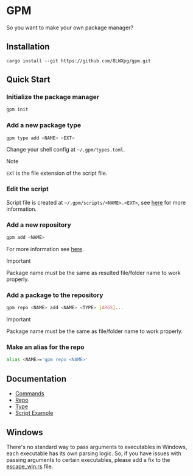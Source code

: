 # GPM

So you want to make your own package manager?

## Installation

```
cargo install --git https://github.com/8LWXpg/gpm.git
```

## Quick Start

### Initialize the package manager

```bash
gpm init
```

### Add a new package type

```bash
gpm type add <NAME> <EXT>
```

Change your shell config at `~/.gpm/types.toml`.

> [!NOTE]
> `EXT` is the file extension of the script file.

### Edit the script

Script file is created at `~/.gpm/scripts/<NAME>.<EXT>`, see [here](./docs/type.md) for more information.

### Add a new repository

```bash
gpm add <NAME> 
```

For more information see [here](./docs/repo.md).

> [!IMPORTANT]
> Package name must be the same as resulted file/folder name to work properly.

### Add a package to the repository

```bash
gpm repo <NAME> add <NAME> <TYPE> [ARGS]...
```

> [!IMPORTANT]
> Package name must be the same as file/folder name to work properly.

### Make an alias for the repo

```bash
alias <NAME>='gpm repo <NAME>'
```

## Documentation

- [Commands](./docs/commands.md)
- [Repo](./docs/repo.md)
- [Type](./docs/type.md)
- [Script Example](./docs/script.md)

## Windows

There's no standard way to pass arguments to executables in Windows, each executable has its own parsing logic. So, if you have issues with passing arguments to certain executables, please add a fix to the [escape_win.rs](./src/escape_win.rs) file.
